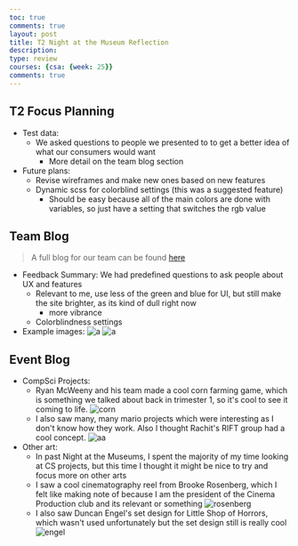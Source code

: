 ```yaml
---
toc: true
comments: true
layout: post
title: T2 Night at the Museum Reflection
description: 
type: review
courses: {csa: {week: 25}}
comments: true
---
```


## T2 Focus Planning

* Test data:
    - We asked questions to people we presented to to get a better idea of what our consumers would want
        * More detail on the team blog section
* Future plans:
    - Revise wireframes and make new ones based on new features
    - Dynamic scss for colorblind settings (this was a suggested feature)
        * Should be easy because all of the main colors are done with variables, so just have a setting that switches the rgb value

## Team Blog

> A full blog for our team can be found [here](https://github.com/John-sCC/jcc_frontend/issues/42)

* Feedback Summary: We had predefined questions to ask people about UX and features
    - Relevant to me, use less of the green and blue for UI, but still make the site brighter, as its kind of dull right now
        * more vibrance
    - Colorblindness settings
* Example images:
![a](https://i.ibb.co/2YYxWMJ/image.png)
![a](https://i.ibb.co/23htq3d/image.png)

## Event Blog

* CompSci Projects:
    - Ryan McWeeny and his team made a cool corn farming game, which is something we talked about back in trimester 1, so it's cool to see it coming to life.
    ![corn](https://i.ibb.co/449v4BS/image.png)
    - I also saw many, many mario projects which were interesting as I don't know how they work. Also I thought Rachit's RIFT group had a cool concept.
    ![aa](https://i.ibb.co/P90076H/image.png)
* Other art:
    - In past Night at the Museums, I spent the majority of my time looking at CS projects, but this time I thought it might be nice to try and focus more on other arts
    - I saw a cool cinematography reel from Brooke Rosenberg, which I felt like making note of because I am the president of the Cinema Production club and its relevant or something
    ![rosenberg](https://i.ibb.co/xmZpYjZ/image.png)
    - I also saw Duncan Engel's set design for Little Shop of Horrors, which wasn't used unfortunately but the set design still is really cool
    ![engel](https://i.ibb.co/n3vcrrx/image.png)
